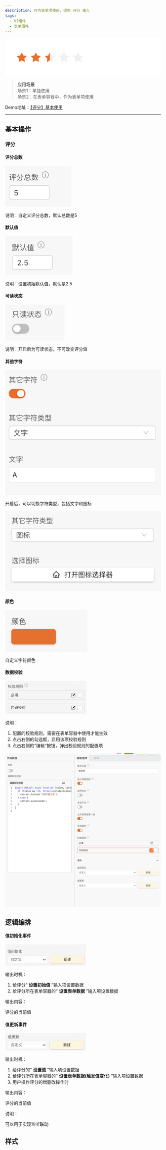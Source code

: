 ```yaml
---
description: 作为表单项使用，提供 评分 输入
tags:
  - UI组件
  - 表单组件
---
```


![Alt text](img/image.png)

> **应用场景**\
场景1：单独使用\
场景2：在表单容器中，作为表单项使用

Demo地址：[【评分】基本使用](https://my.mybricks.world/mybricks-pc-page/index.html?id=472915664228421)

----
## 基本操作
### 评分
#### 评分总数

![Alt text](img/image-1.png)

说明：自定义评分总数，默认总数是5
#### 默认值

![Alt text](img/image-2.png)

说明：设置初始默认值，默认是2.5
#### 可读状态

![Alt text](img/image-3.png)

说明：开启后为可读状态，不可改变评分值
#### 其他字符

![Alt text](img/image-4.png)

开启后，可以切换字符类型，包括文字和图标

![Alt text](img/image-5.png)
#### 颜色

![Alt text](img/image-6.png)

自定义字符颜色
#### 数据校验

![Alt text](img/image-7.png)

说明：

1.  配置的校验规则，需要在表单容器中使用才能生效
2.  点击右侧的勾选框，启用该项校验规则
3.  点击右侧的“编辑”按钮，弹出校验规则的配置项

![Alt text](img/image-8.png)
## 逻辑编排
#### 值初始化事件

![Alt text](img/image-9.png)

输出时机：

1.  给评分“ **设置初始值** ”输入项设置数据
2.  给评分所在表单容器的“ **设置表单数据** ”输入项设置数据

输出内容：

评分的当前值
#### 值更新事件

![Alt text](img/image-10.png)

输出时机：

1.  给评分的“ **设置值** ”输入项设置数据
2.  给评分所在表单容器的“ **设置表单数据(触发值变化)** ”输入项设置数据
3.  用户操作评分的增删改操作时

输出内容：

评分的当前值

说明：

可以用于实现监听联动
## 样式